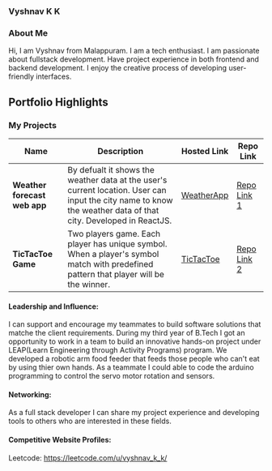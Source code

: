 ### Vyshnav K K

### About Me

Hi, I am Vyshnav from Malappuram. I am a tech enthusiast. I am passionate about fullstack development. Have project experience in both frontend and backend development. 
I enjoy the creative process of developing user-friendly interfaces.


## Portfolio Highlights

### My Projects

| Name                          | Description                                                                                                                                                                      | Hosted Link                                                      | Repo Link                                                       |
|-------------------------------|----------------------------------------------------------------------------------------------------------------------------------------------------------------------------------|------------------------------------------------------------------|-----------------------------------------------------------------|
| **Weather forecast web app**  | By defualt it shows the weather data at the user's current location. User can input the city name to know the weather data of that city. Developed in ReactJS.                   | [WeatherApp](https://yshnav29.github.io/weather_forecast/)    | [Repo Link 1](https://github.com/Yshnav29/weather_forecast)     |
| **TicTacToe Game**            | Two players game. Each player has unique symbol. When a player's symbol match with predefined pattern that player will be the winner.                                            | [TicTacToe](https://yshnav29.github.io/Tictactoe/)           | [Repo Link 2](https://github.com/Yshnav29/Tictactoe)            |

#### Leadership and Influence:

I can support and encourage my teammates to build software solutions that matche the client requirements. During my third year of B.Tech I got an opportunity to work in a team to build an innovative hands-on project under LEAP(Learn Engineering through Activity Programs) program. 
We developed a robotic arm food feeder that feeds those people who can't eat by using thier own hands. As a teammate I could able to code the arduino programming to control the servo motor rotation and sensors.

#### Networking:

As a full stack developer I can share my project experience and developing tools to others who are interested in these fields.

#### Competitive Website Profiles:

Leetcode: https://leetcode.com/u/vyshnav_k_k/
